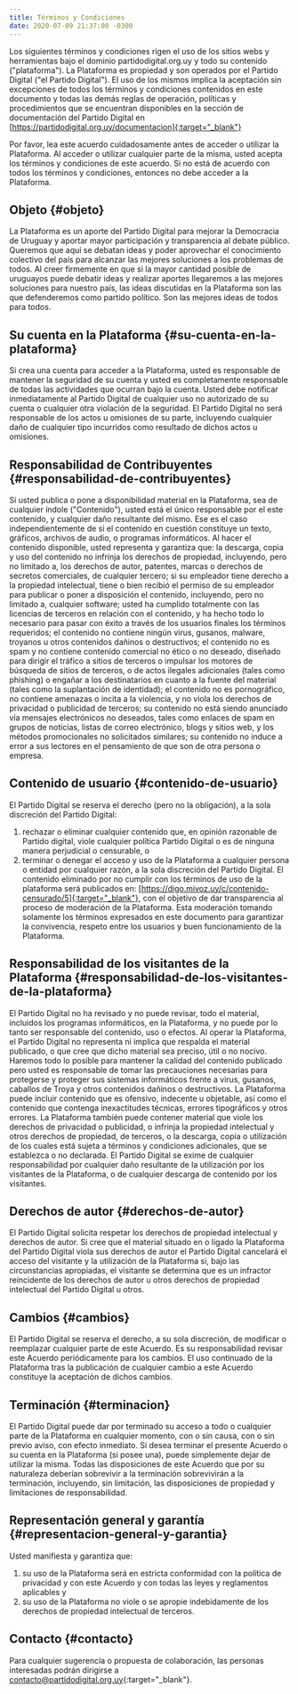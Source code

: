 ```yaml
---
title: Términos y Condiciones
date: 2020-07-09 21:37:00 -0300
---
```


Los siguientes términos y condiciones rigen el uso de los sitios webs y herramientas bajo el
dominio partidodigital.org.uy y todo su contenido ("plataforma").
La Plataforma es propiedad y son operados por el Partido Digital ("el Partido Digital"). El uso
de los mismos implica la aceptación sin excepciones de todos los términos y condiciones
contenidos en este documento y todas las demás reglas de operación, políticas y procedimientos
que se encuentran disponibles en la sección de documentación del Partido Digital en
[https://partidodigital.org.uy/documentacion]{:target="_blank"}

Por favor, lea este acuerdo cuidadosamente antes de acceder o utilizar la Plataforma. Al acceder
o utilizar cualquier parte de la misma, usted acepta los términos y condiciones de este acuerdo.
Si no está de acuerdo con todos los términos y condiciones, entonces no debe acceder a la
Plataforma.

## Objeto {#objeto}
La Plataforma es un aporte del Partido Digital para mejorar la Democracia de Uruguay y aportar
mayor participación y transparencia al debate público. Queremos que aquí se debatan ideas y poder
aprovechar el conocimiento colectivo del país para alcanzar las mejores soluciones a los problemas
de todos. Al creer firmemente en que si la mayor cantidad posible de uruguayos puede debatir ideas
y realizar aportes llegaremos a las mejores soluciones para nuestro país, las ideas discutidas en
la Plataforma son las que defenderemos como partido político. Son las mejores ideas de todos para
todos.

## Su cuenta en la Plataforma {#su-cuenta-en-la-plataforma}
Si crea una cuenta para acceder a la Plataforma, usted es responsable de mantener la seguridad de
su cuenta y usted es completamente responsable de todas las actividades que ocurran bajo la cuenta.
Usted debe notificar inmediatamente al Partido Digital de cualquier uso no autorizado de su cuenta
o cualquier otra violación de la seguridad. El Partido Digital no será responsable de los actos u
omisiones de su parte, incluyendo cualquier daño de cualquier tipo incurridos como resultado de
dichos actos u omisiones.

## Responsabilidad de Contribuyentes {#responsabilidad-de-contribuyentes}
Si usted publica o pone a disponibilidad material en la Plataforma, sea de cualquier índole
("Contenido"), usted está el único responsable por el este contenido, y cualquier daño resultante
del mismo. Ese es el caso independientemente de si el contenido en cuestión constituye un texto,
gráficos, archivos de audio, o programas informáticos. Al hacer el contenido disponible, usted
representa y garantiza que: la descarga, copia y uso del contenido no infrinja los derechos de
propiedad, incluyendo, pero no limitado a, los derechos de autor, patentes, marcas o derechos de
secretos comerciales, de cualquier tercero; si su empleador tiene derecho a la propiedad intelectual,
tiene o bien recibió el permiso de su empleador para publicar o poner a disposición el contenido,
incluyendo, pero no limitado a, cualquier software; usted ha cumplido totalmente con las licencias
de terceros en relación con el contenido, y ha hecho todo lo necesario para pasar con éxito a través
de los usuarios finales los términos requeridos; el contenido no contiene ningún virus, gusanos,
malware, troyanos u otros contenidos dañinos o destructivos; el contenido no es spam y no contiene
contenido comercial no ético o no deseado, diseñado para dirigir el tráfico a sitios de terceros o
impulsar los motores de búsqueda de sitios de terceros, o de actos ilegales adicionales (tales como
phishing) o engañar a los destinatarios en cuanto a la fuente del material (tales como la suplantación
de identidad); el contenido no es pornográfico, no contiene amenazas o incita a la violencia, y no
viola los derechos de privacidad o publicidad de terceros; su contenido no está siendo anunciado
vía mensajes electrónicos no deseados, tales como enlaces de spam en grupos de noticias, listas de
correo electrónico, blogs y sitios web, y los métodos promocionales no solicitados similares; su
contenido no induce a error a sus lectores en el pensamiento de que son de otra persona o empresa.

## Contenido de usuario {#contenido-de-usuario}
El Partido Digital se reserva el derecho (pero no la obligación), a la sola discreción del Partido
Digital:

 1. rechazar o eliminar cualquier contenido que, en opinión razonable de Partido digital, viole
 cualquier política Partido Digital o es de ninguna manera perjudicial o censurable, o
 2. terminar o denegar el acceso y uso de la Plataforma a cualquier persona o entidad por cualquier
 razón, a la sola discreción del Partido Digital. El contenido eliminado por no cumplir con los
 términos de uso de la plataforma será publicados en: [https://digo.mivoz.uy/c/contenido-censurado/5]{:target="_blank"},
 con el objetivo de dar transparencia al proceso de moderación de la Plataforma. Esta moderación
 tomando solamente los términos expresados en este documento para garantizar la convivencia, respeto
 entre los usuarios y buen funcionamiento de la Plataforma.

## Responsabilidad de los visitantes de la Plataforma {#responsabilidad-de-los-visitantes-de-la-plataforma}
El Partido Digital no ha revisado y no puede revisar, todo el material, incluidos los programas informáticos,
en la Plataforma, y no puede por lo tanto ser responsable del contenido, uso o efectos. Al operar la Plataforma,
el Partido Digital no representa ni implica que respalda el material publicado, o que cree que dicho material
sea preciso, útil o no nocivo. Haremos todo lo posible para mantener la calidad del contenido publicado pero
usted es responsable de tomar las precauciones necesarias para protegerse y proteger sus sistemas informáticos
frente a virus, gusanos, caballos de Troya y otros contenidos dañinos o destructivos. La Plataforma puede incluir
contenido que es ofensivo, indecente u objetable, así como el contenido que contenga inexactitudes técnicas,
errores tipográficos y otros errores. La Plataforma también puede contener material que viole los derechos de
privacidad o publicidad, o infrinja la propiedad intelectual y otros derechos de propiedad, de terceros, o la
descarga, copia o utilización de los cuales está sujeta a términos y condiciones adicionales, que se establezca
o no declarada. El Partido Digital se exime de cualquier responsabilidad por cualquier daño resultante de la
utilización por los visitantes de la Plataforma, o de cualquier descarga de contenido por los visitantes.

## Derechos de autor {#derechos-de-autor}
El Partido Digital solicita respetar los derechos de propiedad intelectual y derechos de autor. Si cree que el
material situado en o ligado la Plataforma del Partido Digital viola sus derechos de autor el Partido Digital
cancelará el acceso del visitante y la utilización de la Plataforma si, bajo las circunstancias apropiadas, el
visitante se determina que es un infractor reincidente de los derechos de autor u otros derechos de propiedad
intelectual del Partido Digital u otros.

## Cambios {#cambios}
El Partido Digital se reserva el derecho, a su sola discreción, de modificar o reemplazar cualquier parte de este
Acuerdo. Es su responsabilidad revisar este Acuerdo periódicamente para los cambios. El uso continuado de la
Plataforma tras la publicación de cualquier cambio a este Acuerdo constituye la aceptación de dichos cambios.

## Terminación {#terminacion}
El Partido Digital puede dar por terminado su acceso a todo o cualquier parte de la Plataforma en cualquier momento,
con o sin causa, con o sin previo aviso, con efecto inmediato. Si desea terminar el presente Acuerdo o su cuenta en
la Plataforma (si posee una), puede simplemente dejar de utilizar la misma. Todas las disposiciones de este Acuerdo
que por su naturaleza deberían sobrevivir a la terminación sobrevivirán a la terminación, incluyendo, sin limitación,
las disposiciones de propiedad y limitaciones de responsabilidad.

## Representación general y garantía {#representacion-general-y-garantia}
Usted manifiesta y garantiza que:

 1. su uso de la Plataforma será en estricta conformidad con la política de privacidad y con este Acuerdo y con todas
 las leyes y reglamentos aplicables y
 2. su uso de la Plataforma no viole o se apropie indebidamente de los derechos de propiedad intelectual de terceros.

## Contacto {#contacto}
Para cualquier sugerencia o propuesta de colaboración, las personas interesadas podrán dirigirse a [contacto@partidodigital.org.uy]{:target="_blank"}.

[https://debate.partidodigital.org.uy/c/contenido-censurado]: https://debate.partidodigital.org.uy/c/contenido-censurado
[contacto@partidodigital.org.uy]: mailto:contacto@partidodigital.org.uy
[https://partidodigital.org.uy/documentacion]: https://partidodigital.org.uy/documentacion
